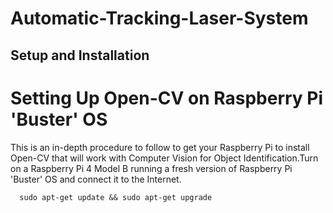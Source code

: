 # Automatic-Tracking-Laser-System
## Setup and Installation
# Setting Up Open-CV on Raspberry Pi 'Buster' OS

This is an in-depth procedure to follow to get your Raspberry Pi to install Open-CV that will work with Computer Vision for Object Identification.Turn on a Raspberry Pi 4 Model B running a fresh version of Raspberry Pi 'Buster' OS and connect it to the Internet.

      sudo apt-get update && sudo apt-get upgrade
